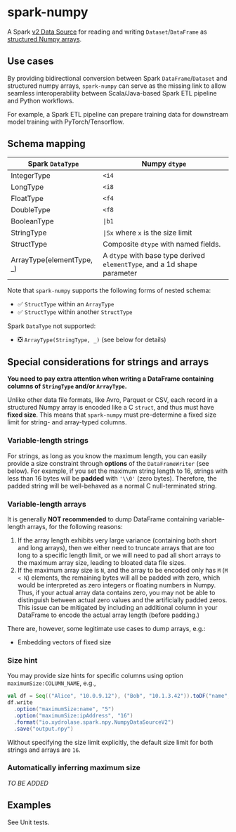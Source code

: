# spark-numpy 
A Spark [v2 Data Source](1) for reading and writing `Dataset`/`DataFrame` as [structured Numpy arrays](2).

## Use cases
By providing bidirectional conversion between Spark `DataFrame`/`Dataset` and structured numpy arrays,
`spark-numpy` can serve as the missing link to allow seamless interoperability between Scala/Java-based Spark ETL pipeline and Python workflows.

For example, a Spark ETL pipeline can prepare training data for downstream model training with PyTorch/Tensorflow.

## Schema mapping

 | Spark `DataType`          | Numpy `dtype`                                                            |
 |---------------------------|--------------------------------------------------------------------------|
 | IntegerType               | `<i4`                                                                    |
 | LongType                  | `<i8`                                                                    |
 | FloatType                 | `<f4`                                                                    |
 | DoubleType                | `<f8`                                                                    |
 | BooleanType               | `\|b1`                                                                   |
 | StringType                | `\|Sx` where `x` is the size limit                                       |
 | StructType                | Composite `dtype` with named fields.                                     |
 | ArrayType(elementType, _) | A `dtype` with base type derived `elementType`, and a 1d shape parameter |
 
Note that `spark-numpy` supports the following forms of nested schema:

 - :white_check_mark: `StructType` within an `ArrayType`
 - :white_check_mark: `StructType` within another `StructType`
 
Spark `DataType` not supported:
 - :negative_squared_cross_mark: `ArrayType(StringType, _)` (see below for details)

## Special considerations for strings and arrays
**You need to pay extra attention when writing a DataFrame containing columns of `StringType` and/or `ArrayType`.**

Unlike other data file formats, like Avro, Parquet or CSV, each record in a structured Numpy array is encoded like a
C `struct`, and thus must have **fixed size**. This means that `spark-numpy` must pre-determine a fixed size limit for
string- and array-typed columns.

### Variable-length strings
For strings, as long as you know the maximum length, you can easily provide a size constraint through **options** of
the `DataFrameWriter` (see below). For example, if you set the maximum string length to 16, strings with less than 16
bytes will be **padded** with `'\\0'` (zero bytes). Therefore, the padded string will be well-behaved as a normal
C null-terminated string.

### Variable-length arrays
It is generally **NOT recommended** to dump DataFrame containing variable-length arrays, for the following reasons:

 1. If the array length exhibits very large variance (containing both short and long arrays), then we either need to
 truncate arrays that are too long to a specific length limit, or we will need to pad all short arrays to the maximum
 array size, leading to bloated data file sizes.
 2. If the maximum array size is `N`, and the array to be encoded only has `M` (`M < N`) elements, the
 remaining bytes will all be padded with zero, which would be interpreted as zero integers or floating numbers in Numpy. 
 Thus, if your actual array data contains zero, you may not be able to distinguish between actual zero values and
 the artificially padded zeros. This issue can be mitigated by including an additional column in your DataFrame to
 encode the actual array length (before padding.)
 
There are, however, some legitimate use cases to dump arrays, e.g.:

 - Embedding vectors of fixed size

### Size hint
You may provide size hints for specific columns using option `maximumSize:COLUMN_NAME`, e.g.,

```scala
val df = Seq(("Alice", "10.0.9.12"), ("Bob", "10.1.3.42")).toDF("name", "ipAddress")
df.write
  .option("maximumSize:name", "5")
  .option("maximumSize:ipAddress", "16")
  .format("io.xydrolase.spark.npy.NumpyDataSourceV2")
  .save("output.npy")
```

Without specifying the size limit explicitly, the default size limit for both strings and arrays are `16`.

### Automatically inferring maximum size
_TO BE ADDED_

## Examples
See Unit tests.

[1]: https://spark.apache.org/docs/2.4.0/api/java/index.html?org/apache/spark/sql/sources/v2/DataSourceV2.html
[2]: https://numpy.org/doc/stable/user/basics.rec.html

